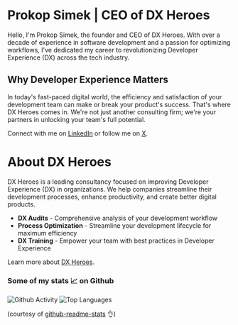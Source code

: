 # Prokop Simek | CEO of DX Heroes

Hello, I'm Prokop Simek, the founder and CEO of DX Heroes. With over a decade of experience in software development and a passion for optimizing workflows, I've dedicated my career to revolutionizing Developer Experience (DX) across the tech industry.

## Why Developer Experience Matters
In today's fast-paced digital world, the efficiency and satisfaction of your development team can make or break your product's success. That's where DX Heroes comes in. We're not just another consulting firm; we're your partners in unlocking your team's full potential.

Connect with me on [LinkedIn](https://www.linkedin.com/in/prokopsimek/) or follow me on [X](https://x.com/prokopsim).

# About DX Heroes

DX Heroes is a leading consultancy focused on improving Developer Experience (DX) in organizations. We help companies streamline their development processes, enhance productivity, and create better digital products.

- **DX Audits** - Comprehensive analysis of your development workflow
- **Process Optimization** - Streamline your development lifecycle for maximum efficiency
- **DX Training** - Empower your team with best practices in Developer Experience

Learn more about [DX Heroes](https://dxheroes.io).

### Some of my stats 📈 on Github

<span>
    <img align="center" src="https://github-readme-stats.vercel.app/api?username=prokopsimek&count_private=true&show_icons=true&hide_title=true&hide=stars" alt="Github Activity" />
    <img align="center" src="https://github-readme-stats.vercel.app/api/top-langs/?username=prokopsimek&layout=compact&hide_title=true" alt="Top Languages" />
</span>

(courtesy of [github-readme-stats](https://github.com/anuraghazra/github-readme-stats) 👌)

<br/>

